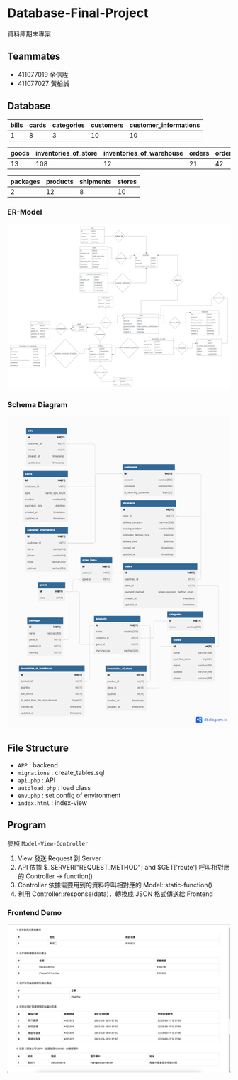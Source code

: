 # Database-Final-Project
資料庫期末專案

## Teammates
- 411077019 余信陞
- 411077027 黃柏誠

## Database

| bills | cards | categories | customers | customer_informations |
| -------- | -------- | -------- | -------- | -------- |
| 1     | 8   | 3   | 10   | 10   |

|  goods | inventories_of_store | inventories_of_warehouse | orders | order_items |
| -------- | -------- | -------- | -------- | -------- |
| 13   | 108   | 12   | 21   | 42   |

| packages | products | shipments | stores |
| -------- | -------- | -------- | -------- | 
| 2   | 12   | 8   | 10   |

### ER-Model
![ER-Model](/ER-Model.png)
### Schema Diagram
![Schema Diagram](/Schema-Diagram.png)

## File Structure
- `APP` : backend
- `migrations` : create_tables.sql
- `api.php` : API
- `autoload.php` : load class
- `env.php` : set config of environment
- `index.html` : index-view

## Program
參照 `Model-View-Controller`
1. View 發送 Request 到 Server 
2. API 依據 $_SERVER\["REQUEST_METHOD"\] and $GET\['route'\] 呼叫相對應的 Controller -> function()
3. Controller 依據需要用到的資料呼叫相對應的 Model::static-function()
4. 利用 Controller::response(data)，轉換成 JSON 格式傳送給 Frontend

### Frontend Demo
![Frontend Demo](/Frontend-Demo.jpeg)

